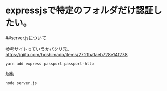 # expressjsで特定のフォルダだけ認証したい。

##server.jsについて

参考サイトっていうかパクリ元。
https://qiita.com/hoshimado/items/272fba1aeb728e14f278


```
yarn add express passport passport-http
```

起動
```
node server.js
```



